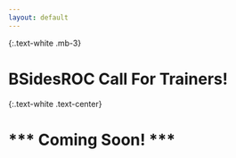 ```yaml
---
layout: default
---
```

{:.text-white .mb-3}
# BSidesROC Call For Trainers!

{:.text-white .text-center}
# \*** Coming Soon! **\*


